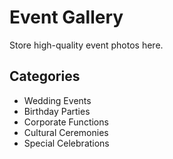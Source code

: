 # Event Gallery

Store high-quality event photos here.

## Categories

- Wedding Events
- Birthday Parties
- Corporate Functions
- Cultural Ceremonies
- Special Celebrations